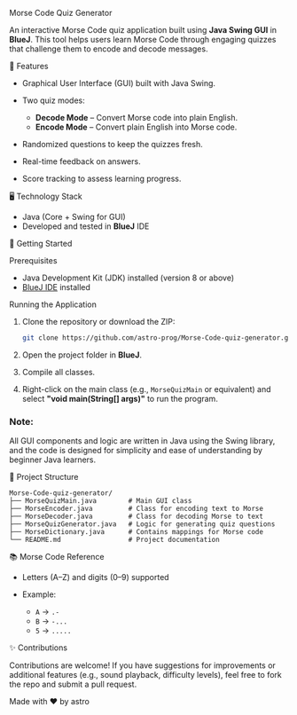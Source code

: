  Morse Code Quiz Generator

An interactive Morse Code quiz application built using **Java Swing GUI** in **BlueJ**. This tool helps users learn Morse Code through engaging quizzes that challenge them to encode and decode messages.

🧠 Features

* Graphical User Interface (GUI) built with Java Swing.
* Two quiz modes:

  * **Decode Mode** – Convert Morse code into plain English.
  * **Encode Mode** – Convert plain English into Morse code.
* Randomized questions to keep the quizzes fresh.
* Real-time feedback on answers.
* Score tracking to assess learning progress.

🖥️ Technology Stack

* Java (Core + Swing for GUI)
* Developed and tested in **BlueJ** IDE

 🚀 Getting Started

 Prerequisites

* Java Development Kit (JDK) installed (version 8 or above)
* [BlueJ IDE](https://bluej.org) installed

Running the Application

1. Clone the repository or download the ZIP:

   ```bash
   git clone https://github.com/astro-prog/Morse-Code-quiz-generator.git
   ```

2. Open the project folder in **BlueJ**.

3. Compile all classes.

4. Right-click on the main class (e.g., `MorseQuizMain` or equivalent) and select **"void main(String\[] args)"** to run the program.

### Note:

All GUI components and logic are written in Java using the Swing library, and the code is designed for simplicity and ease of understanding by beginner Java learners.

 📁 Project Structure

```
Morse-Code-quiz-generator/
├── MorseQuizMain.java        # Main GUI class
├── MorseEncoder.java         # Class for encoding text to Morse
├── MorseDecoder.java         # Class for decoding Morse to text
├── MorseQuizGenerator.java   # Logic for generating quiz questions
├── MorseDictionary.java      # Contains mappings for Morse code
└── README.md                 # Project documentation
```

 📚 Morse Code Reference

* Letters (A–Z) and digits (0–9) supported
* Example:

  * `A` → `.-`
  * `B` → `-...`
  * `5` → `.....`

✨ Contributions

Contributions are welcome! If you have suggestions for improvements or additional features (e.g., sound playback, difficulty levels), feel free to fork the repo and submit a pull request.

Made with &hearts; by astro
